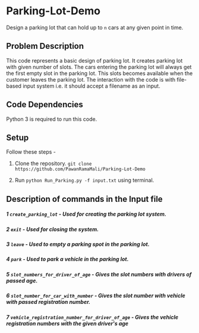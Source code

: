 # Parking-Lot-Demo

Design a parking lot that can hold up to `n` cars at any given point in time. 

## Problem Description

This code represents a basic design of parking lot. It creates parking lot with given number of slots. 
The cars entering the parking lot will always get the first empty slot in the parking lot. This slots becomes available when the customer leaves the parking lot. 
The interaction with the code is with file-based input system i.e. it should accept a filename as an input. 


## Code Dependencies

Python 3 is required to run this code.

## Setup

Follow these steps -

1. Clone the repository. `git clone https://github.com/PawanRamaMali/Parking-Lot-Demo` 

2. Run `python Run_Parking.py -f input.txt` using terminal.

## Description of commands in the Input file

##### 1 `create_parking_lot` - Used for creating the parking lot system.

##### 2 `exit` - Used for closing the system.

##### 3 `leave` - Used to empty a parking spot in the parking lot.

##### 4 `park` - Used to park a vehicle in the parking lot.

##### 5 `slot_numbers_for_driver_of_age` - Gives the slot numbers with drivers of passed age.

##### 6 `slot_number_for_car_with_number` - Gives the slot number with vehicle with passed registration number.

##### 7 `vehicle_registration_number_for_driver_of_age` - Gives the vehicle registration numbers with the given driver's age



